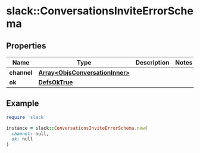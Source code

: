 # slack::ConversationsInviteErrorSchema

## Properties

| Name | Type | Description | Notes |
| ---- | ---- | ----------- | ----- |
| **channel** | [**Array&lt;ObjsConversationInner&gt;**](ObjsConversationInner.md) |  |  |
| **ok** | [**DefsOkTrue**](DefsOkTrue.md) |  |  |

## Example

```ruby
require 'slack'

instance = slack::ConversationsInviteErrorSchema.new(
  channel: null,
  ok: null
)
```

